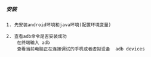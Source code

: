 ##### 安装
    1. 先安装android环境和java环境(配置环境变量)
    
    2. 查看adb命令是否安装成功
        在终端输入 adb
        查看当前电脑正在连接调试的手机或者虚拟设备  adb devices